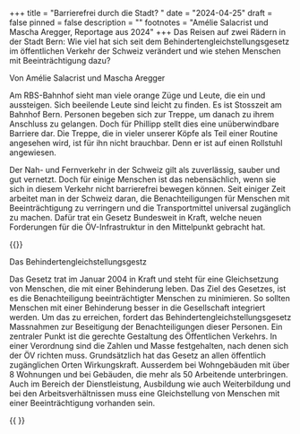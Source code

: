 +++
title = "Barrierefrei durch die Stadt? "
date = "2024-04-25"
draft = false
pinned = false
description = ""
footnotes = "Amélie Salacrist und Mascha Aregger, Reportage aus 2024"
+++
Das Reisen auf zwei Rädern in der Stadt Bern: Wie viel hat sich seit dem Behindertengleichstellungsgesetz im öffentlichen Verkehr der Schweiz verändert und wie stehen Menschen mit Beeinträchtigung dazu?  

Von Amélie Salacrist und Mascha Aregger  

Am RBS-Bahnhof sieht man viele orange Züge und Leute, die ein und aussteigen. Sich beeilende Leute sind leicht zu finden. Es ist Stosszeit am Bahnhof Bern. Personen begeben sich zur Treppe, um danach zu ihrem Anschluss zu gelangen. Doch für Phillipp stellt dies eine unüberwindbare Barriere dar. Die Treppe, die in vieler unserer Köpfe als Teil einer Routine angesehen wird, ist für ihn nicht brauchbar. Denn er ist auf einen Rollstuhl angewiesen.

Der Nah- und Fernverkehr in der Schweiz gilt als zuverlässig, sauber und gut vernetzt. Doch für einige Menschen ist das nebensächlich, wenn sie sich in diesem Verkehr nicht barrierefrei bewegen können. Seit einiger Zeit arbeitet man in der Schweiz daran, die Benachteiligungen für Menschen mit Beeinträchtigung zu verringern und die Transportmittel universal zugänglich zu machen. Dafür trat ein Gesetz Bundesweit in Kraft, welche neuen Forderungen für die ÖV-Infrastruktur in den Mittelpunkt gebracht hat.

{{<box title="Das Behindertengleichstellungsgesetz">}}

Das Behindertengleichstellungsgestz

Das Gesetz trat im Januar 2004 in Kraft und steht für eine Gleichsetzung von Menschen, die mit einer Behinderung leben. Das Ziel des Gesetzes, ist es die Benachteiligung beeinträchtigter Menschen zu minimieren. So sollten Menschen mit einer Behinderung besser in die Gesellschaft integriert werden. Um das zu erreichen, fordert das Behindertengleichstellungsgesetz Massnahmen zur Beseitigung der Benachteiligungen dieser Personen. Ein zentraler Punkt ist die gerechte Gestaltung des Öffentlichen Verkehrs. In einer Verordnung sind die Zahlen und Masse festgehalten, nach denen sich der ÖV richten muss. Grundsätzlich hat das Gesetz an allen öffentlich zugänglichen Orten Wirkungskraft. Ausserdem bei Wohngebäuden mit über 8 Wohnungen und bei Gebäuden, die mehr als 50 Arbeitende unterbringen. Auch im Bereich der Dienstleistung, Ausbildung wie auch Weiterbildung und bei den Arbeitsverhältnissen muss eine Gleichstellung von Menschen mit einer Beeinträchtigung vorhanden sein.

{{</box> }}